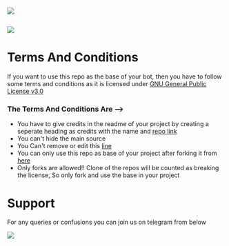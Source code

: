 # <p align="left"><a href="https://github.com/turtlecommmunity/pyrogrambot-base"><img src="https://github-readme-stats.vercel.app/api/pin?username=turtlecommmunity&show_icons=true&theme=dark&hide_border=true&repo=pyrogrambot-base"></a></p>

<img src="https://telegra.ph/file/5a2e0f3c4e3268737c6b3.jpg">


# Terms And Conditions

If you want to use this repo as the base of your bot, then you have to follow some terms and conditions as it is licensed under [GNU General Public License v3.0](https://github.com/turtlecommmunity/pyrogrambot-base/blob/main/LICENSE)

### The Terms And Conditions Are --> 
- You have to give credits in the readme of your project by creating a seperate heading as credits with the name and [repo link](https://github.com/turtlecommmunity/pyrogrambot-base) 
- You can't hide the main source
- You Can't remove or edit this [line](https://github.com/turtlecommmunity/pyrogrambot-base/blob/bce3ff3d9d9e1a04858682dcec9c5499016fc919/Turtlecommunity/__main__.py#L26)
- You can only use this repo as base of your project after forking it from [here](https://github.com/turtlecommmunity/pyrogrambot-base/fork)
- Only forks are allowed!! Clone of the repos will be counted as breaking the license, So only fork and use the base in your project

# Support
For any queries or confusions you can join us on telegram from below

<a href="https://t.me/thunderuserbotchat"><img src="https://img.shields.io/badge/Join-Telegram%20Channel-red.svg?logo=Telegram"></a>
